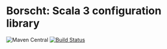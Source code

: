 # Borscht: Scala 3 configuration library

![Maven Central](https://maven-badges.herokuapp.com/maven-central/io.h8.borscht/borscht-core_3/badge.svg)
[![Build Status](https://api.travis-ci.com/h8io/borscht.svg?branch=master)](https://travis-ci.com/h8io/borscht)
